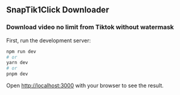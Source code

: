 ## SnapTik1Click Downloader

### Download video no limit from Tiktok without watermask

First, run the development server:

```bash
npm run dev
# or
yarn dev
# or
pnpm dev
```

Open [http://localhost:3000](http://localhost:3000) with your browser to see the result.
